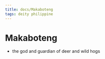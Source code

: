 ```yaml
---
title: docs/Makaboteng
tags: deity philippine
---
```


# Makaboteng
- the god and guardian of deer and wild hogs